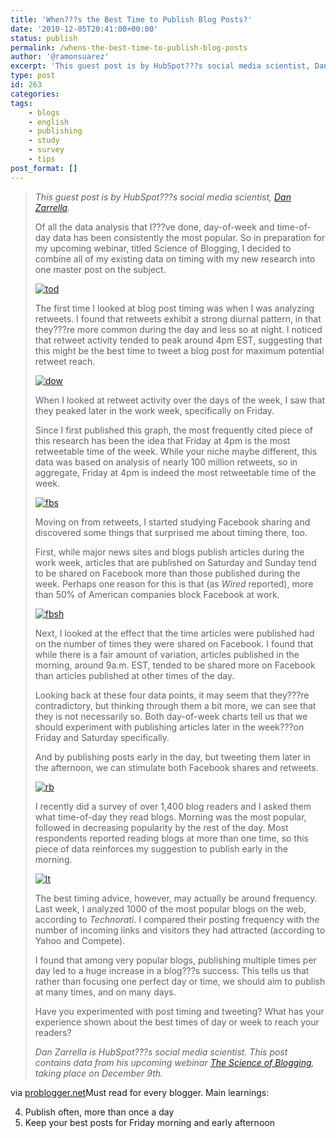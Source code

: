 ```yaml
---
title: 'When???s the Best Time to Publish Blog Posts?'
date: '2010-12-05T20:41:00+00:00'
status: publish
permalink: /whens-the-best-time-to-publish-blog-posts
author: '@ramonsuarez'
excerpt: 'This guest post is by HubSpot???s social media scientist, Dan Zarrella. Of all the data analysis that I???ve done, day-of-week and time-of-day data has been consistently the most popular. So in preparation for my upcoming webinar, titled Science of Bl...'
type: post
id: 263
categories:
tags:
    - blogs
    - english
    - publishing
    - study
    - survey
    - tips
post_format: []
---
```

> *This guest post is by HubSpot???s social media scientist, [Dan Zarrella](http://www.danzarella.com).*
> 
> Of all the data analysis that I???ve done, day-of-week and time-of-day data has been consistently the most popular. So in preparation for my upcoming webinar, titled Science of Blogging, I decided to combine all of my existing data on timing with my new research into one master post on the subject.
> 
> [![](http://www.problogger.net/wp-content/uploads/2010/11/tod.gif "tod")](http://www.problogger.net/wp-content/uploads/2010/11/tod.gif)
> 
> The first time I looked at blog post timing was when I was analyzing retweets. I found that retweets exhibit a strong diurnal pattern, in that they???re more common during the day and less so at night. I noticed that retweet activity tended to peak around 4pm EST, suggesting that this might be the best time to tweet a blog post for maximum potential retweet reach.
> 
> [![](http://www.problogger.net/wp-content/uploads/2010/11/dow.gif "dow")](http://www.problogger.net/wp-content/uploads/2010/11/dow.gif)
> 
> When I looked at retweet activity over the days of the week, I saw that they peaked later in the work week, specifically on Friday.
> 
> Since I first published this graph, the most frequently cited piece of this research has been the idea that Friday at 4pm is the most retweetable time of the week. While your niche maybe different, this data was based on analysis of nearly 100 million retweets, so in aggregate, Friday at 4pm is indeed the most retweetable time of the week.
> 
> [![](http://www.problogger.net/wp-content/uploads/2010/11/fbs.gif "fbs")](http://www.problogger.net/wp-content/uploads/2010/11/fbs.gif)
> 
> Moving on from retweets, I started studying Facebook sharing and discovered some things that surprised me about timing there, too.
> 
> First, while major news sites and blogs publish articles during the work week, articles that are published on Saturday and Sunday tend to be shared on Facebook more than those published during the week. Perhaps one reason for this is that (as *Wired* reported), more than 50% of American companies block Facebook at work.
> 
> [![](http://www.problogger.net/wp-content/uploads/2010/11/fbsh.gif "fbsh")](http://www.problogger.net/wp-content/uploads/2010/11/fbsh.gif)
> 
> Next, I looked at the effect that the time articles were published had on the number of times they were shared on Facebook. I found that while there is a fair amount of variation, articles published in the morning, around 9a.m. EST, tended to be shared more on Facebook than articles published at other times of the day.
> 
> Looking back at these four data points, it may seem that they???re contradictory, but thinking through them a bit more, we can see that they is not necessarily so. Both day-of-week charts tell us that we should experiment with publishing articles later in the week???on Friday and Saturday specifically.
> 
> And by publishing posts early in the day, but tweeting them later in the afternoon, we can stimulate both Facebook shares and retweets.
> 
> [![](http://www.problogger.net/wp-content/uploads/2010/11/rb.gif "rb")](http://www.problogger.net/wp-content/uploads/2010/11/rb.gif)
> 
> I recently did a survey of over 1,400 blog readers and I asked them what time-of-day they read blogs. Morning was the most popular, followed in decreasing popularity by the rest of the day. Most respondents reported reading blogs at more than one time, so this piece of data reinforces my suggestion to publish early in the morning.
> 
> [![](http://www.problogger.net/wp-content/uploads/2010/11/lt.gif "lt")](http://www.problogger.net/wp-content/uploads/2010/11/lt.gif)
> 
> The best timing advice, however, may actually be around frequency. Last week, I analyzed 1000 of the most popular blogs on the web, according to *Technorati*. I compared their posting frequency with the number of incoming links and visitors they had attracted (according to Yahoo and Compete).
> 
> I found that among very popular blogs, publishing multiple times per day led to a huge increase in a blog???s success. This tells us that rather than focusing one perfect day or time, we should aim to publish at many times, and on many days.
> 
> Have you experimented with post timing and tweeting? What has your experience shown about the best times of day or week to reach your readers?
> 
> *Dan Zarrella is HubSpot???s social media scientist. This post contains data from his upcoming webinar [The Science of Blogging](http://www.google.com/url?q=http%3A%2F%2Fwww.hubspot.com%2Fthe-science-of-blogging%2F&sa=D&sntz=1&usg=AFQjCNF5WQXsAfPtMIE2rH-7Rkf3MimZnw), taking place on December 9th.*
> 
> 

via [problogger.net](http://www.problogger.net/archives/2010/12/06/whens-the-best-time-to-publish-blog-posts/)Must read for every blogger. Main learnings:


4. Publish often, more than once a day
5. Keep your best posts for Friday morning and early afternoon
